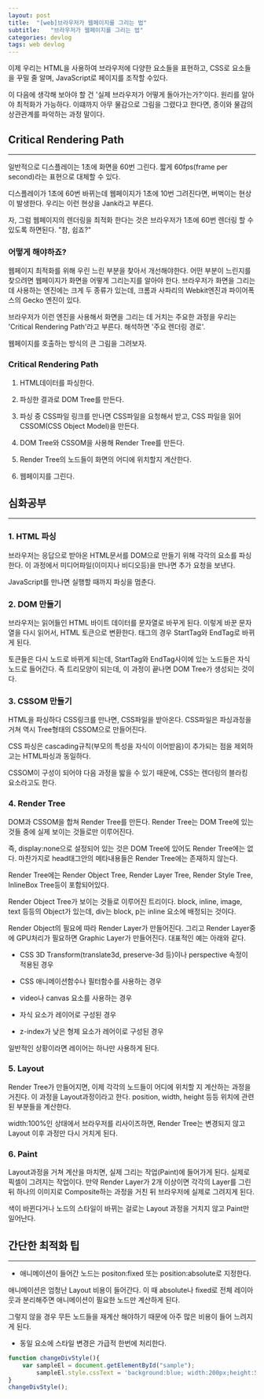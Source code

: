 ```yaml
---
layout: post
title:  "[web]브라우저가 웹페이지를 그리는 법"
subtitle:   "브라우저가 웹페이지를 그리는 법"
categories: devlog
tags: web devlog
---
```


이제 우리는 HTML을 사용하여 브라우저에 다양한 요소들을 표현하고, CSS로 요소들을 꾸밀 줄 알며,  JavaScript로 페이지를 조작할 수있다.

이 다음에 생각해 보아야 할 건 '실제 브라우저가 어떻게 돌아가는가?'이다. 원리를 알아야 최적화가 가능하다. 이떄까지 아무 물감으로 그림을 그렸다고 한다면, 종이와 물감의 상관관계를 파악하는 과정 말이다.

## Critical Rendering Path

---

일반적으로 디스플레이는 1초에 화면을 60번 그린다. 짧게 60fps(frame per second)라는 표현으로 대체할 수 있다.

디스플레이가 1초에 60번 바뀌는데 웹페이지가 1초에 10번 그려진다면, 버벅이는 현상이 발생한다. 우리는 이런 현상을 Jank라고 부른다.

자, 그럼 웹페이지의 렌더링을 최적화 한다는 것은 브라우저가 1초에 60번 렌더링 할 수 있도록 하면된다. "참, 쉽죠?"

### 어떻게 해야하죠?

웹페이지 최적화를 위해 우린 느린 부분을 찾아서 개선해야한다. 어떤 부분이 느린지를 찾으려면 웹페이지가 화면을 어떻게 그리는지를 알아야 한다. 브라우저가 화면을 그리는데 사용하는 엔진에는 크게 두 종류가 있는데, 크롬과 사파리의 Webkit엔진과 파이어폭스의 Gecko 엔진이 있다.

브라우저가 이런 엔진을 사용해서 화면을 그리는 데 거치는 주요한 과정을 우리는 'Critical Rendering Path'라고 부른다. 해석하면 '주요 렌더링 경로'.

웹페이지를 호출하는 방식의 큰 그림을 그려보자.

### Critical Rendering Path

1. HTML데이터를 파싱한다.

2. 파싱한 결과로 DOM Tree를 만든다.

3. 파싱 중 CSS파일 링크를 만나면 CSS파일을 요청해서 받고, CSS 파일을 읽어 CSSOM(CSS Object Model)을 만든다.

4. DOM Tree와 CSSOM을 사용해 Render Tree를 만든다.

5. Render Tree의 노드들이 화면의 어디에 위치할지 계산한다.

6. 웹페이지를 그린다.

<script async src="//pagead2.googlesyndication.com/pagead/js/adsbygoogle.js"></script>
<ins class="adsbygoogle"
     style="display:block; text-align:center;"
     data-ad-format="fluid"
     data-ad-layout="in-article"
     data-ad-client="ca-pub-9134477021095729"
     data-ad-slot="3873336698"></ins>
<script>
     (adsbygoogle = window.adsbygoogle || []).push({});
</script>

## 심화공부

---

### 1. HTML 파싱

브라우저는 응답으로 받아온 HTML문서를 DOM으로 만들기 위해 각각의 요소를 파싱한다. 이 과정에서 미디어파일(이미지나 비디오등)을 만나면 추가 요청을 보낸다.

JavaScript를 만나면 실행할 때까지 파싱을 멈춘다.

### 2. DOM 만들기

브라우저는 읽어들인 HTML 바이트 데이터를 문자열로 바꾸게 된다. 이렇게 바꾼 문자열을 다시 읽어서, HTML 토큰으로 변환한다. 태그의 경우 StartTag와 EndTag로 바뀌게 된다.

토큰들은 다시 노드로 바뀌게 되는데, StartTag와 EndTag사이에 있는 노드들은 자식노드로 들어간다. 즉 트리모양이 되는데, 이 과정이 끝나면 DOM Tree가 생성되는 것이다.

### 3. CSSOM 만들기

HTML을 파싱하다 CSS링크를 만나면, CSS파일을 받아온다. CSS파일은 파싱과정을 거쳐 역시 Tree형태의 CSSOM으로 만들어진다.

CSS 파싱은 cascading규칙(부모의 특성을 자식이 이어받음)이 추가되는 점을 제외하고는 HTML파싱과 동일하다.

CSSOM이 구성이 되어야 다음 과정을 밟을 수 있기 때문에, CSS는 렌더링의 블라킹 요소라고도 한다.

### 4. Render Tree

DOM과 CSSOM을 합쳐 Render Tree를 만든다. Render Tree는 DOM Tree에 있는 것들 중에 실제 보이는 것들로만 이루어진다.

즉, display:none으로 설정되어 있는 것은 DOM Tree에 있어도 Render Tree에는 없다. 마찬가지로 head태그안의 메타내용들은 Render Tree에는 존재하지 않는다.

Render Tree에는 Render Object Tree, Render Layer Tree, Render Style Tree, InlineBox Tree등이 포함되어있다.

Render Object Tree가 보이는 것들로 이루어진 트리이다. block, inline, image, text 등등의 Object가 있는데, div는 block, p는 inline 요소에 배정되는 것이다.

Render Object의 필요에 따라 Render Layer가 만들어진다. 그리고 Render Layer중에 GPU처리가 필요하면 Graphic Layer가 만들어진다. 대표적인 예는 아래와 같다.

- CSS 3D Transform(translate3d, preserve-3d 등)이나 perspective 속정이 적용된 경우

- CSS 애니메이션함수나 필터함수를 사용하는 경우

- video나 canvas 요소를 사용하는 경우

- 자식 요소가 레이어로 구성된 경우

- z-index가 낮은 형제 요소가 레어이로 구성된 경우

일반적인 상황이라면 레이어는 하나만 사용하게 된다.

<script async src="//pagead2.googlesyndication.com/pagead/js/adsbygoogle.js"></script>
<ins class="adsbygoogle"
     style="display:block; text-align:center;"
     data-ad-format="fluid"
     data-ad-layout="in-article"
     data-ad-client="ca-pub-9134477021095729"
     data-ad-slot="3873336698"></ins>
<script>
     (adsbygoogle = window.adsbygoogle || []).push({});
</script>

### 5. Layout

Render Tree가 만들어지면, 이제 각각의 노드들이 어디에 위치할 지 계산하는 과정을 거친다. 이 과정을 Layout과정이라고 한다. position, width, height 등등 위치에 관련된 부분들을 계산한다.

width:100%인 상태에서 브라우저를 리사이즈하면, Render Tree는 변경되지 않고 Layout 이후 과정만 다시 거치게 된다.

### 6. Paint

Layout과정을 거쳐 계산을 마치면, 실제 그리는 작업(Paint)에 들어가게 된다. 실제로 픽셀이 그려지는 작업이다. 만약 Render Layer가 2개 이상이면 각각의 Layer를 그린 뒤 하나의 이미지로 Composite하는 과정을 거친 뒤 브라우저에 실제로 그려지게 된다.

색이 바뀐다거나 노드의 스타일이 바뀌는 걸로는 Layout 과정을 거치지 않고 Paint만 일어난다.

## 간단한 최적화 팁

---

- 애니메이션이 들어간 노드는 positon:fixed 또는 position:absolute로 지정한다.

애니메이션은 엄청난 Layout 비용이 들어간다. 이 때 absolute나 fixed로 전체 레이아웃과 분리해주면 애니메이션이 필요한 노드만 계산하게 된다.

그렇지 않을 경우 무든 노드들을 재계산 해야하기 때문에 아주 많은 비용이 들어 느려지게 된다.

- 동일 요소에 스타일 변경은 가급적 한번에 처리한다.

```js
function changeDivStyle(){
    var sampleEl = document.getElementById("sample");
        sampleEl.style.cssText = 'background:blue; width:200px;height:50px;';
}
changeDivStyle();
```

